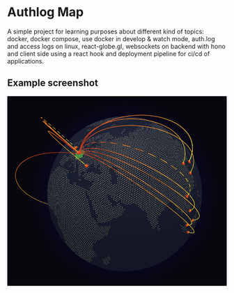 # Authlog Map

A simple project for learning purposes about different kind of topics: docker, docker compose, use docker in develop & watch mode, auth.log and access logs on linux, react-globe.gl, websockets on backend with hono and client side using a react hook and deployment pipeline for ci/cd of applications.

## Example screenshot

![Authlog Map View](authlog-map.png)
